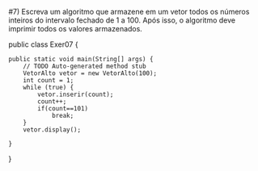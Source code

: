 #7) Escreva um algoritmo que armazene em um vetor todos os números inteiros do intervalo fechado de 1 a 100. Após isso, o algoritmo deve imprimir todos os valores armazenados.

public class Exer07 {

	public static void main(String[] args) {
		// TODO Auto-generated method stub
		VetorAlto vetor = new VetorAlto(100);
		int count = 1;
		while (true) {
			vetor.inserir(count);
			count++;
			if(count==101)
				break;
		}
		vetor.display();

	}

}

